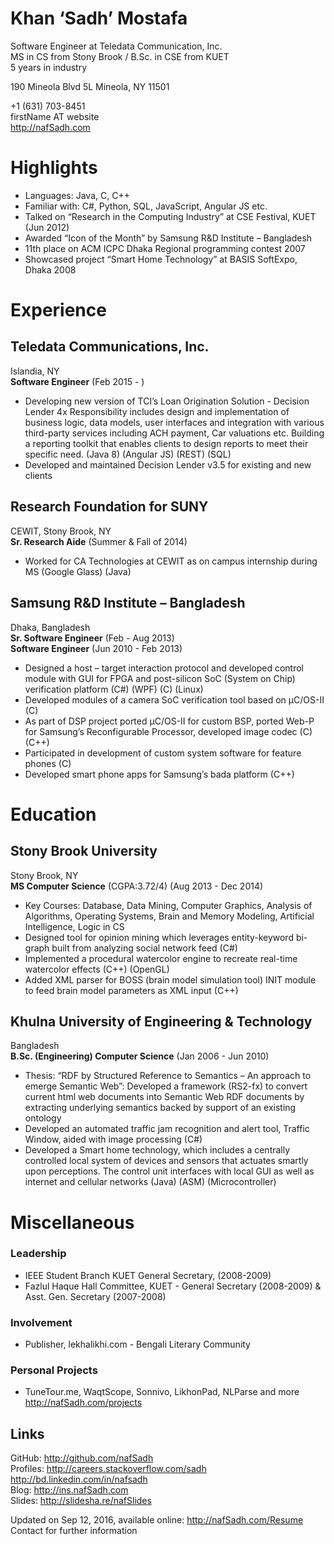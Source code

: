 
Khan ‘Sadh’ Mostafa
===================
Software Engineer at Teledata Communication, Inc.  
MS in CS from Stony Brook / B.Sc. in CSE from KUET  
5 years in industry  

190 Mineola Blvd 5L
Mineola, NY 11501
  
+1 (631) 703-8451  
firstName AT website   
http://nafSadh.com   

Highlights
==========
* Languages: Java, C, C++
* Familiar with: C#, Python, SQL, JavaScript, Angular JS etc.
* Talked on “Research in the Computing Industry” at CSE Festival, KUET (Jun 2012)
* Awarded “Icon of the Month” by Samsung R&D Institute – Bangladesh
* 11th place on ACM ICPC Dhaka Regional programming contest 2007
* Showcased project “Smart Home Technology” at BASIS SoftExpo, Dhaka 2008

Experience
==========

Teledata Communications, Inc.
-----------------------------
Islandia, NY  
**Software Engineer** (Feb 2015 - )   
* Developing new version of TCI’s Loan Origination Solution - Decision Lender 4x
Responsibility includes design and implementation of business logic, data models, user interfaces and integration with various third-party services including ACH payment, Car valuations etc. Building a reporting toolkit that enables clients to design reports to meet their specific need. (Java 8) (Angular JS) (REST) (SQL)
* Developed and maintained Decision Lender v3.5 for existing and new clients

Research Foundation for SUNY
----------------------------
CEWIT, Stony Brook, NY  
**Sr. Research Aide** (Summer & Fall of 2014)   
* Worked for CA Technologies at CEWIT as on campus internship during MS
(Google Glass) (Java)

Samsung R&D Institute – Bangladesh
----------------------------------
Dhaka, Bangladesh  
**Sr. Software Engineer** (Feb - Aug 2013)   
**Software Engineer** (Jun 2010 - Feb 2013)   
* Designed a host – target interaction protocol and developed control module with GUI for FPGA and post-silicon SoC (System on Chip) verification platform
(C#) (WPF) (C) (Linux)
* Developed modules of a camera SoC verification tool based on μC/OS-II (C)
* As part of DSP project ported μC/OS-II for custom BSP, ported Web-P for Samsung’s Reconfigurable Processor, developed image codec (C) (C++)
* Participated in development of custom system software for feature phones (C)
* Developed smart phone apps for Samsung’s bada platform (C++)

Education
=========

Stony Brook University
----------------------
Stony Brook, NY  
**MS Computer Science** (CGPA:3.72/4) (Aug 2013 - Dec 2014)   
* Key Courses: Database, Data Mining, Computer Graphics, Analysis of Algorithms, Operating Systems, Brain and Memory Modeling, Artificial Intelligence, Logic in CS
* Designed tool for opinion mining which leverages entity-keyword bi-graph built from analyzing social network feed (C#)
* Implemented a procedural watercolor engine to recreate real-time watercolor effects (C++) (OpenGL)
* Added XML parser for BOSS (brain model simulation tool) INIT module to feed brain model parameters as XML input (C++)

Khulna University of Engineering & Technology
---------------------------------------------
Bangladesh  
**B.Sc. (Engineering) Computer Science** (Jan 2006 - Jun 2010)   
* Thesis: “RDF by Structured Reference to Semantics – An approach to emerge Semantic Web”: Developed a framework (RS2-fx) to convert current html web documents into Semantic Web RDF documents by extracting underlying semantics backed by support of an existing ontology
* Developed an automated traffic jam recognition and alert tool, Traffic Window, aided with image processing (C#)
* Developed a Smart home technology, which includes a centrally controlled local system of devices and sensors that actuates smartly upon perceptions. The control unit interfaces with local GUI as well as internet and cellular networks
(Java) (ASM) (Microcontroller)

Miscellaneous
=============
### Leadership
* IEEE Student Branch KUET
General Secretary, (2008-2009)
* Fazlul Haque Hall Committee, KUET - General Secretary (2008-2009) & Asst. Gen. Secretary (2007-2008)
### Involvement
* Publisher, lekhalikhi.com - Bengali Literary Community
### Personal Projects
* TuneTour.me, WaqtScope, Sonnivo, LikhonPad, NLParse and more
http://nafSadh.com/projects

Links
-----
GitHub: http://github.com/nafSadh  
Profiles: http://careers.stackoverflow.com/sadh  http://bd.linkedin.com/in/nafsadh  
Blog: http://ins.nafSadh.com  
Slides: http://slidesha.re/nafSlides  

Updated on Sep 12, 2016, available online: http://nafSadh.com/Resume
Contact for further information
